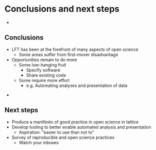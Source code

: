 # Conclusions and next steps

-

## Conclusions

* LFT has been at the forefront of many aspects of open science
  * Some areas suffer from first-mover disadvantage
* Opportunities remain to do more
  * Some low-hanging fruit
    * Specify software
    * Share existing code
  * Some require more effort
    * e.g. Automating analyses and presentation of data

-

## Next steps

* Produce a manifesto of good practice in open science in lattice
* Develop tooling to better enable automated analysis and presentation
  * Aspiration: "easier to use than not to"
* Survey of reproducible and open science practices
  * Watch your inboxes
